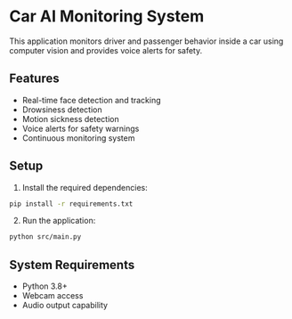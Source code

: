 # Car AI Monitoring System

This application monitors driver and passenger behavior inside a car using computer vision and provides voice alerts for safety.

## Features

- Real-time face detection and tracking
- Drowsiness detection
- Motion sickness detection
- Voice alerts for safety warnings
- Continuous monitoring system

## Setup

1. Install the required dependencies:
```bash
pip install -r requirements.txt
```

2. Run the application:
```bash
python src/main.py
```

## System Requirements

- Python 3.8+
- Webcam access
- Audio output capability
